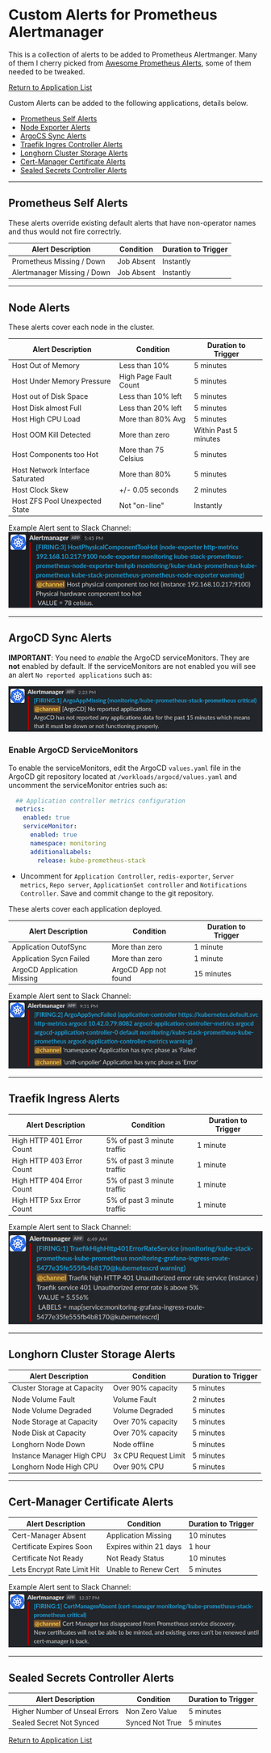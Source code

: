 # Custom Alerts for Prometheus Alertmanager

This is a collection of alerts to be added to Prometheus Alertmanger. Many of them I cherry picked from [Awesome Prometheus Alerts](https://awesome-prometheus-alerts.grep.to/), some of them needed to be tweaked.

[Return to Application List](../)

Custom Alerts can be added to the following applications, details below.

* [Prometheus Self Alerts](#prometheus-self-alerts)
* [Node Exporter Alerts](#node-alerts)
* [ArgoCS Sync Alerts](#argocd-sync-alerts)
* [Traefik Ingres Controller Alerts](#traefik-ingress-alerts)
* [Longhorn Cluster Storage Alerts](#longhorn-cluster-storage-alerts)
* [Cert-Manager Certificate Alerts](#cert-manager-certificate-alerts)
* [Sealed Secrets Controller Alerts](#sealed-secrets-controller-alerts)

---

## Prometheus Self Alerts

These alerts override existing default alerts that have non-operator names and thus would not fire correctrly.

| Alert Description           | Condition           | Duration to Trigger |
|---                          | ---                 |---                  |
| Prometheus Missing / Down   | Job Absent          | Instantly           |
| Alertmanager Missing / Down | Job Absent          | Instantly           |

---

## Node Alerts

These alerts cover each node in the cluster.

| Alert Description       | Condition           | Duration to Trigger |
|---                      | ---                 |---                  |
| Host Out of Memory      | Less than 10%       | 5 minutes           |
| Host Under Memory Pressure | High Page Fault Count | 5 minutes      |
| Host out of Disk Space  | Less than 10% left  | 5 minutes           |
| Host Disk almost Full   | Less than 20% left  | 5 minutes           |
| Host High CPU Load      | More than 80% Avg   | 5 minutes           |
| Host OOM Kill Detected  | More than zero      | Within Past 5 minutes |
| Host Components too Hot | More than 75 Celsius | 5 minutes          |
| Host Network Interface Saturated | More than 80% | 5 minutes        |
| Host Clock Skew         | +/- 0.05 seconds    | 2 minutes           |
| Host ZFS Pool Unexpected State   | Not "on-line" | Instantly        |

Example Alert sent to Slack Channel:
![Node too Hot Example Alert](node_too_hot_custom_alert.png)

---

## ArgoCD Sync Alerts

**IMPORTANT**: You need to _enable_ the ArgoCD serviceMonitors.  They are **not** enabled by default. If the serviceMonitors are not enabled you will see an alert `No reported applications` such as:

![argocd no reported applications alert](../custom-alerts/argocd_no_reported_applications.png)

### Enable ArgoCD ServiceMonitors

To enable the serviceMonitors, edit the ArgoCD `values.yaml` file in the ArgoCD git repository located at `/workloads/argocd/values.yaml` and uncomment the serviceMonitor entries such as:

```yaml
  ## Application controller metrics configuration
  metrics:
    enabled: true
    serviceMonitor:
      enabled: true
      namespace: monitoring
      additionalLabels:
        release: kube-prometheus-stack
```

* Uncomment for `Application Controller`, `redis-exporter`, `Server metrics`, `Repo server`, `ApplicationSet controller` and `Notifications Controller`.  Save and commit change to the git repository.

These alerts cover each application deployed.

| Alert Description             | Condition             | Duration to Trigger |
|---                            | ---                   |---                  |
| Application OutofSync         | More than zero        | 1 minute            |
| Application Sycn Failed       | More than zero        | 1 minute            |
| ArgoCD Application Missing    | ArgoCD App not found  | 15 minutes          |

Example Alert sent to Slack Channel:
![ArgoCD Sync Failed](argocd_custom_alert.png)

---

## Traefik Ingress Alerts

| Alert Description         | Condition           | Duration to Trigger |
|---                        | ---                 |---                  |
| High HTTP 401 Error Count | 5% of past 3 minute traffic | 1 minute    |
| High HTTP 403 Error Count | 5% of past 3 minute traffic | 1 minute    |
| High HTTP 404 Error Count | 5% of past 3 minute traffic | 1 minute    |
| High HTTP 5xx Error Count | 5% of past 3 minute traffic | 1 minute    |

Example Alert sent to Slack Channel:
![Traefik High HTTP 401 Error Count](traefik_custom_alert.png)

---

## Longhorn Cluster Storage Alerts

| Alert Description           | Condition             | Duration to Trigger |
|---                          | ---                   |---                  |
| Cluster Storage at Capacity | Over 90% capacity     | 5 minutes           |
| Node Volume Fault           | Volume Fault          | 2 minutes           |
| Node Volume Degraded        | Volume Degraded       | 5 minutes           |
| Node Storage at Capacity    | Over 70% capacity     | 5 minutes           |
| Node Disk at Capacity       | Over 70% capacity     | 5 minutes           |
| Longhorn Node Down          | Node offline          | 5 minutes           |
| Instance Manager High CPU   | 3x CPU Request Limit  | 5 minutes           |
| Longhorn Node High CPU      | Over 90% CPU          | 5 minutes           |

---

## Cert-Manager Certificate Alerts

| Alert Description           | Condition              | Duration to Trigger |
|---                          | ---                    |---                  |
| Cert-Manager Absent         | Application Missing    | 10 minutes          |
| Certificate Expires Soon    | Expires within 21 days | 1 hour              |
| Certificate Not Ready       | Not Ready Status       | 10 minutes          |
| Lets Encrypt Rate Limit Hit | Unable to Renew Cert   | 5 minutes           |

Example Alert sent to Slack Channel:
![Cert-Manager Absent](cert-manager_custom_alert.png)

---

## Sealed Secrets Controller Alerts

| Alert Description             | Condition              | Duration to Trigger  |
|---                            | ---                    |---                   |
| Higher Number of Unseal Errors| Non Zero Value         | 5 minutes            |
| Sealed Secret Not Synced      | Synced Not True        | 5 minutes            |

[Return to Application List](../)
